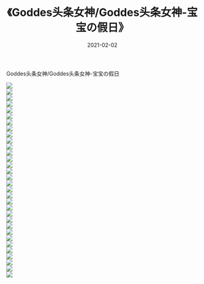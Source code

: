 ﻿---
layout: post
title:  《Goddes头条女神/Goddes头条女神-宝宝の假日》
date:   2021-02-02
img: http://img.660000.xyz/Sharelink/网络美图/2021/Goddes头条女神/Goddes头条女神-宝宝の假日/000.jpg
categories: [美女, 清纯, 唯美]
---

Goddes头条女神/Goddes头条女神-宝宝の假日

 ![](http://img.660000.xyz/Sharelink/网络美图/2021/Goddes头条女神/Goddes头条女神-宝宝の假日/001.jpg) <br>![](http://img.660000.xyz/Sharelink/网络美图/2021/Goddes头条女神/Goddes头条女神-宝宝の假日/002.jpg) <br>![](http://img.660000.xyz/Sharelink/网络美图/2021/Goddes头条女神/Goddes头条女神-宝宝の假日/003.jpg) <br>![](http://img.660000.xyz/Sharelink/网络美图/2021/Goddes头条女神/Goddes头条女神-宝宝の假日/004.jpg) <br>![](http://img.660000.xyz/Sharelink/网络美图/2021/Goddes头条女神/Goddes头条女神-宝宝の假日/005.jpg) <br>![](http://img.660000.xyz/Sharelink/网络美图/2021/Goddes头条女神/Goddes头条女神-宝宝の假日/006.jpg) <br>![](http://img.660000.xyz/Sharelink/网络美图/2021/Goddes头条女神/Goddes头条女神-宝宝の假日/007.jpg) <br>![](http://img.660000.xyz/Sharelink/网络美图/2021/Goddes头条女神/Goddes头条女神-宝宝の假日/008.jpg) <br>![](http://img.660000.xyz/Sharelink/网络美图/2021/Goddes头条女神/Goddes头条女神-宝宝の假日/009.jpg) <br>![](http://img.660000.xyz/Sharelink/网络美图/2021/Goddes头条女神/Goddes头条女神-宝宝の假日/010.jpg) <br>![](http://img.660000.xyz/Sharelink/网络美图/2021/Goddes头条女神/Goddes头条女神-宝宝の假日/011.jpg) <br>![](http://img.660000.xyz/Sharelink/网络美图/2021/Goddes头条女神/Goddes头条女神-宝宝の假日/012.jpg) <br>![](http://img.660000.xyz/Sharelink/网络美图/2021/Goddes头条女神/Goddes头条女神-宝宝の假日/013.jpg) <br>![](http://img.660000.xyz/Sharelink/网络美图/2021/Goddes头条女神/Goddes头条女神-宝宝の假日/014.jpg) <br>![](http://img.660000.xyz/Sharelink/网络美图/2021/Goddes头条女神/Goddes头条女神-宝宝の假日/015.jpg) <br>![](http://img.660000.xyz/Sharelink/网络美图/2021/Goddes头条女神/Goddes头条女神-宝宝の假日/016.jpg) <br>![](http://img.660000.xyz/Sharelink/网络美图/2021/Goddes头条女神/Goddes头条女神-宝宝の假日/017.jpg) <br>![](http://img.660000.xyz/Sharelink/网络美图/2021/Goddes头条女神/Goddes头条女神-宝宝の假日/018.jpg) <br>![](http://img.660000.xyz/Sharelink/网络美图/2021/Goddes头条女神/Goddes头条女神-宝宝の假日/019.jpg) <br>![](http://img.660000.xyz/Sharelink/网络美图/2021/Goddes头条女神/Goddes头条女神-宝宝の假日/020.jpg) <br>![](http://img.660000.xyz/Sharelink/网络美图/2021/Goddes头条女神/Goddes头条女神-宝宝の假日/021.jpg) <br>![](http://img.660000.xyz/Sharelink/网络美图/2021/Goddes头条女神/Goddes头条女神-宝宝の假日/022.jpg) <br>![](http://img.660000.xyz/Sharelink/网络美图/2021/Goddes头条女神/Goddes头条女神-宝宝の假日/023.jpg) <br>![](http://img.660000.xyz/Sharelink/网络美图/2021/Goddes头条女神/Goddes头条女神-宝宝の假日/024.jpg) <br>![](http://img.660000.xyz/Sharelink/网络美图/2021/Goddes头条女神/Goddes头条女神-宝宝の假日/025.jpg) <br>![](http://img.660000.xyz/Sharelink/网络美图/2021/Goddes头条女神/Goddes头条女神-宝宝の假日/026.jpg) <br>![](http://img.660000.xyz/Sharelink/网络美图/2021/Goddes头条女神/Goddes头条女神-宝宝の假日/027.jpg) <br>![](http://img.660000.xyz/Sharelink/网络美图/2021/Goddes头条女神/Goddes头条女神-宝宝の假日/028.jpg) <br>![](http://img.660000.xyz/Sharelink/网络美图/2021/Goddes头条女神/Goddes头条女神-宝宝の假日/029.jpg) <br>![](http://img.660000.xyz/Sharelink/网络美图/2021/Goddes头条女神/Goddes头条女神-宝宝の假日/030.jpg) <br>![](http://img.660000.xyz/Sharelink/网络美图/2021/Goddes头条女神/Goddes头条女神-宝宝の假日/031.jpg) <br>![](http://img.660000.xyz/Sharelink/网络美图/2021/Goddes头条女神/Goddes头条女神-宝宝の假日/032.jpg) <br>